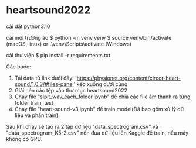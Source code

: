# heartsound2022

cài đặt python3.10

cài môi trường ảo
 $ python -m venv venv
 $ source venv/bin/activate (macOS, linux)
        or 
    .\venv\Scripts\activate  (Windows)

 cài thư viện
 $ pip install -r requirements.txt



Các bước:
1. Tải data từ link dưới đây: 'https://physionet.org/content/circor-heart-sound/1.0.3/#files-panel' kéo xuống dưới cùng
2. Giải nén các tệp vào thư mục heartsound2022
3. Chạy file "slpit_wav_each_folder.ipynb" để chia các file âm thanh ra từng folder train, test
4. Chạy file "heart-sound-v3.ipynb" để train model(Đã bao gồm xử lý dữ liệu và phần train).

Sau khi chạy sẽ tạo ra 2 tập dữ liệu "data_spectrogram.csv" và "data_spectrogram_K5-2.csv" nên đưa dữ liệu lên Kaggle để train, nếu máy không có GPU.
